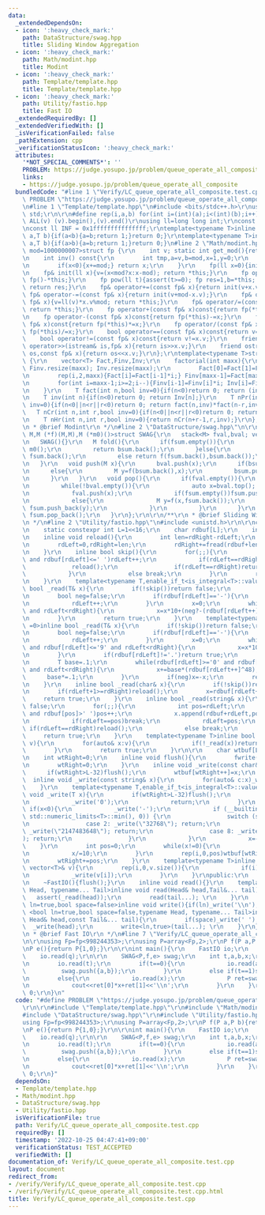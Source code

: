 ```yaml
---
data:
  _extendedDependsOn:
  - icon: ':heavy_check_mark:'
    path: DataStructure/swag.hpp
    title: Sliding Window Aggregation
  - icon: ':heavy_check_mark:'
    path: Math/modint.hpp
    title: Modint
  - icon: ':heavy_check_mark:'
    path: Template/template.hpp
    title: Template/template.hpp
  - icon: ':heavy_check_mark:'
    path: Utility/fastio.hpp
    title: Fast IO
  _extendedRequiredBy: []
  _extendedVerifiedWith: []
  _isVerificationFailed: false
  _pathExtension: cpp
  _verificationStatusIcon: ':heavy_check_mark:'
  attributes:
    '*NOT_SPECIAL_COMMENTS*': ''
    PROBLEM: https://judge.yosupo.jp/problem/queue_operate_all_composite
    links:
    - https://judge.yosupo.jp/problem/queue_operate_all_composite
  bundledCode: "#line 1 \"Verify/LC_queue_operate_all_composite.test.cpp\"\n#define\
    \ PROBLEM \"https://judge.yosupo.jp/problem/queue_operate_all_composite\"\r\n\r\
    \n#line 1 \"Template/template.hpp\"\n#include <bits/stdc++.h>\r\nusing namespace\
    \ std;\r\n\r\n#define rep(i,a,b) for(int i=(int)(a);i<(int)(b);i++)\r\n#define\
    \ ALL(v) (v).begin(),(v).end()\r\nusing ll=long long int;\r\nconst int inf = 0x3fffffff;\r\
    \nconst ll INF = 0x1fffffffffffffff;\r\ntemplate<typename T>inline bool chmax(T&\
    \ a,T b){if(a<b){a=b;return 1;}return 0;}\r\ntemplate<typename T>inline bool chmin(T&\
    \ a,T b){if(a>b){a=b;return 1;}return 0;}\n#line 2 \"Math/modint.hpp\"\n\r\ntemplate<int\
    \ mod=1000000007>struct fp {\r\n    int v; static int get_mod(){return mod;}\r\
    \n    int inv() const{\r\n        int tmp,a=v,b=mod,x=1,y=0;\r\n        while(b)tmp=a/b,a-=tmp*b,swap(a,b),x-=tmp*y,swap(x,y);\r\
    \n        if(x<0){x+=mod;} return x;\r\n    }\r\n    fp(ll x=0){init(x%mod+mod);}\r\
    \n    fp& init(ll x){v=(x<mod?x:x-mod); return *this;}\r\n    fp operator-()const{return\
    \ fp()-*this;}\r\n    fp pow(ll t){assert(t>=0); fp res=1,b=*this; while(t){if(t&1)res*=b;b*=b;t>>=1;}\
    \ return res;}\r\n    fp& operator+=(const fp& x){return init(v+x.v);}\r\n   \
    \ fp& operator-=(const fp& x){return init(v+mod-x.v);}\r\n    fp& operator*=(const\
    \ fp& x){v=ll(v)*x.v%mod; return *this;}\r\n    fp& operator/=(const fp& x){v=ll(v)*x.inv()%mod;\
    \ return *this;}\r\n    fp operator+(const fp& x)const{return fp(*this)+=x;}\r\
    \n    fp operator-(const fp& x)const{return fp(*this)-=x;}\r\n    fp operator*(const\
    \ fp& x)const{return fp(*this)*=x;}\r\n    fp operator/(const fp& x)const{return\
    \ fp(*this)/=x;}\r\n    bool operator==(const fp& x)const{return v==x.v;}\r\n\
    \    bool operator!=(const fp& x)const{return v!=x.v;}\r\n    friend istream&\
    \ operator>>(istream& is,fp& x){return is>>x.v;}\r\n    friend ostream& operator<<(ostream&\
    \ os,const fp& x){return os<<x.v;}\r\n};\r\ntemplate<typename T>struct factorial\
    \ {\r\n    vector<T> Fact,Finv,Inv;\r\n    factorial(int maxx){\r\n        Fact.resize(maxx);\
    \ Finv.resize(maxx); Inv.resize(maxx);\r\n        Fact[0]=Fact[1]=Finv[0]=Finv[1]=Inv[1]=1;\r\
    \n        rep(i,2,maxx){Fact[i]=Fact[i-1]*i;} Finv[maxx-1]=Fact[maxx-1].inv();\r\
    \n        for(int i=maxx-1;i>=2;i--){Finv[i-1]=Finv[i]*i; Inv[i]=Finv[i]*Fact[i-1];}\r\
    \n    }\r\n    T fact(int n,bool inv=0){if(n<0)return 0; return (inv?Finv[n]:Fact[n]);}\r\
    \n    T inv(int n){if(n<0)return 0; return Inv[n];}\r\n    T nPr(int n,int r,bool\
    \ inv=0){if(n<0||n<r||r<0)return 0; return fact(n,inv)*fact(n-r,inv^1);}\r\n \
    \   T nCr(int n,int r,bool inv=0){if(n<0||n<r||r<0)return 0; return fact(n,inv)*fact(r,inv^1)*fact(n-r,inv^1);}\r\
    \n    T nHr(int n,int r,bool inv=0){return nCr(n+r-1,r,inv);}\r\n};\r\n\r\n/**\r\
    \n * @brief Modint\r\n */\n#line 2 \"DataStructure/swag.hpp\"\n\r\ntemplate<typename\
    \ M,M (*f)(M,M),M (*m0)()>struct SWAG{\r\n   stack<M> fval,bval; vector<M> fsum,bsum;\r\
    \n   SWAG(){}\r\n   M fold(){\r\n      if(fsum.empty()){\r\n         if(bsum.empty())return\
    \ m0();\r\n         return bsum.back();\r\n      }else{\r\n         if(bsum.empty())return\
    \ fsum.back();\r\n         else return f(fsum.back(),bsum.back());\r\n      }\r\
    \n   }\r\n   void push(M x){\r\n      bval.push(x);\r\n      if(bsum.empty())bsum.push_back(x);\r\
    \n      else{\r\n         M y=f(bsum.back(),x);\r\n         bsum.push_back(y);\r\
    \n      }\r\n   }\r\n   void pop(){\r\n      if(fval.empty()){\r\n         bsum.clear();\r\
    \n         while(!bval.empty()){\r\n            auto x=bval.top(); bval.pop();\r\
    \n            fval.push(x);\r\n            if(fsum.empty())fsum.push_back(x);\r\
    \n            else{\r\n               M y=f(x,fsum.back());\r\n              \
    \ fsum.push_back(y);\r\n            }\r\n         }\r\n      }\r\n      fval.pop();\
    \ fsum.pop_back();\r\n   }\r\n};\r\n\r\n/**\r\n * @brief Sliding Window Aggregation\r\
    \n */\n#line 2 \"Utility/fastio.hpp\"\n#include <unistd.h>\r\n\r\nclass FastIO{\r\
    \n    static constexpr int L=1<<16;\r\n    char rdbuf[L];\r\n    int rdLeft=0,rdRight=0;\r\
    \n    inline void reload(){\r\n        int len=rdRight-rdLeft;\r\n        memmove(rdbuf,rdbuf+rdLeft,len);\r\
    \n        rdLeft=0,rdRight=len;\r\n        rdRight+=fread(rdbuf+len,1,L-len,stdin);\r\
    \n    }\r\n    inline bool skip(){\r\n        for(;;){\r\n            while(rdLeft!=rdRight\
    \ and rdbuf[rdLeft]<=' ')rdLeft++;\r\n            if(rdLeft==rdRight){\r\n   \
    \             reload();\r\n                if(rdLeft==rdRight)return false;\r\n\
    \            }\r\n            else break;\r\n        }\r\n        return true;\r\
    \n    }\r\n    template<typename T,enable_if_t<is_integral<T>::value,int> =0>inline\
    \ bool _read(T& x){\r\n        if(!skip())return false;\r\n        if(rdLeft+20>=rdRight)reload();\r\
    \n        bool neg=false;\r\n        if(rdbuf[rdLeft]=='-'){\r\n            neg=true;\r\
    \n            rdLeft++;\r\n        }\r\n        x=0;\r\n        while(rdbuf[rdLeft]>='0'\
    \ and rdLeft<rdRight){\r\n            x=x*10+(neg?-(rdbuf[rdLeft++]^48):(rdbuf[rdLeft++]^48));\r\
    \n        }\r\n        return true;\r\n    }\r\n    template<typename T,enable_if_t<is_floating_point<T>::value,int>\
    \ =0>inline bool _read(T& x){\r\n        if(!skip())return false;\r\n        if(rdLeft+20>=rdRight)reload();\r\
    \n        bool neg=false;\r\n        if(rdbuf[rdLeft]=='-'){\r\n            neg=true;\r\
    \n            rdLeft++;\r\n        }\r\n        x=0;\r\n        while(rdbuf[rdLeft]>='0'\
    \ and rdbuf[rdLeft]<='9' and rdLeft<rdRight){\r\n            x=x*10+(rdbuf[rdLeft++]^48);\r\
    \n        }\r\n        if(rdbuf[rdLeft]!='.')return true;\r\n        rdLeft++;\r\
    \n        T base=.1;\r\n        while(rdbuf[rdLeft]>='0' and rdbuf[rdLeft]<='9'\
    \ and rdLeft<rdRight){\r\n            x+=base*(rdbuf[rdLeft++]^48);\r\n      \
    \      base*=.1;\r\n        }\r\n        if(neg)x=-x;\r\n        return true;\r\
    \n    }\r\n    inline bool _read(char& x){\r\n        if(!skip())return false;\r\
    \n        if(rdLeft+1>=rdRight)reload();\r\n        x=rdbuf[rdLeft++];\r\n   \
    \     return true;\r\n    }\r\n    inline bool _read(string& x){\r\n        if(!skip())return\
    \ false;\r\n        for(;;){\r\n            int pos=rdLeft;\r\n            while(pos<rdRight\
    \ and rdbuf[pos]>' ')pos++;\r\n            x.append(rdbuf+rdLeft,pos-rdLeft);\r\
    \n            if(rdLeft==pos)break;\r\n            rdLeft=pos;\r\n           \
    \ if(rdLeft==rdRight)reload();\r\n            else break;\r\n        }\r\n   \
    \     return true;\r\n    }\r\n    template<typename T>inline bool _read(vector<T>&\
    \ v){\r\n        for(auto& x:v){\r\n            if(!_read(x))return false;\r\n\
    \        }\r\n        return true;\r\n    }\r\n\r\n    char wtbuf[L],tmp[50];\r\
    \n    int wtRight=0;\r\n    inline void flush(){\r\n        fwrite(wtbuf,1,wtRight,stdout);\r\
    \n        wtRight=0;\r\n    }\r\n    inline void _write(const char& x){\r\n  \
    \      if(wtRight>L-32)flush();\r\n        wtbuf[wtRight++]=x;\r\n    }\r\n  \
    \  inline void _write(const string& x){\r\n        for(auto& c:x)_write(c);\r\n\
    \    }\r\n    template<typename T,enable_if_t<is_integral<T>::value,int> =0>inline\
    \ void _write(T x){\r\n        if(wtRight>L-32)flush();\r\n        if(x==0){\r\
    \n            _write('0');\r\n            return;\r\n        }\r\n        else\
    \ if(x<0){\r\n            _write('-');\r\n            if (__builtin_expect(x ==\
    \ std::numeric_limits<T>::min(), 0)) {\r\n                switch (sizeof(x)) {\r\
    \n                case 2: _write(\"32768\"); return;\r\n                case 4:\
    \ _write(\"2147483648\"); return;\r\n                case 8: _write(\"9223372036854775808\"\
    ); return;\r\n                }\r\n            }\r\n            x=-x;\r\n    \
    \    }\r\n        int pos=0;\r\n        while(x!=0){\r\n            tmp[pos++]=char((x%10)|48);\r\
    \n            x/=10;\r\n        }\r\n        rep(i,0,pos)wtbuf[wtRight+i]=tmp[pos-1-i];\r\
    \n        wtRight+=pos;\r\n    }\r\n    template<typename T>inline void _write(const\
    \ vector<T>& v){\r\n        rep(i,0,v.size()){\r\n            if(i)_write(' ');\r\
    \n            _write(v[i]);\r\n        }\r\n    }\r\npublic:\r\n    FastIO(){}\r\
    \n    ~FastIO(){flush();}\r\n    inline void read(){}\r\n    template <typename\
    \ Head, typename... Tail>inline void read(Head& head,Tail&... tail){\r\n     \
    \   assert(_read(head));\r\n        read(tail...); \r\n    }\r\n    template<bool\
    \ ln=true,bool space=false>inline void write(){if(ln)_write('\\n');}\r\n    template\
    \ <bool ln=true,bool space=false,typename Head, typename... Tail>inline void write(const\
    \ Head& head,const Tail&... tail){\r\n        if(space)_write(' ');\r\n      \
    \  _write(head);\r\n        write<ln,true>(tail...); \r\n    }\r\n};\r\n\r\n/**\r\
    \n * @brief Fast IO\r\n */\n#line 7 \"Verify/LC_queue_operate_all_composite.test.cpp\"\
    \n\r\nusing Fp=fp<998244353>;\r\nusing P=array<Fp,2>;\r\nP f(P a,P b){return P{a[0]*b[0],a[1]*b[0]+b[1]};}\r\
    \nP e(){return P{1,0};}\r\n\r\nint main(){\r\n    FastIO io;\r\n    int q;\r\n\
    \    io.read(q);\r\n\r\n    SWAG<P,f,e> swag;\r\n    int t,a,b,x;\r\n    while(q--){\r\
    \n        io.read(t);\r\n        if(t==0){\r\n            io.read(a,b);\r\n  \
    \          swag.push({a,b});\r\n        }\r\n        else if(t==1)swag.pop();\r\
    \n        else{\r\n            io.read(x);\r\n            P ret=swag.fold();\r\
    \n            cout<<ret[0]*x+ret[1]<<'\\n';\r\n        }\r\n    }\r\n    return\
    \ 0;\r\n}\n"
  code: "#define PROBLEM \"https://judge.yosupo.jp/problem/queue_operate_all_composite\"\
    \r\n\r\n#include \"Template/template.hpp\"\r\n#include \"Math/modint.hpp\"\r\n\
    #include \"DataStructure/swag.hpp\"\r\n#include \"Utility/fastio.hpp\"\r\n\r\n\
    using Fp=fp<998244353>;\r\nusing P=array<Fp,2>;\r\nP f(P a,P b){return P{a[0]*b[0],a[1]*b[0]+b[1]};}\r\
    \nP e(){return P{1,0};}\r\n\r\nint main(){\r\n    FastIO io;\r\n    int q;\r\n\
    \    io.read(q);\r\n\r\n    SWAG<P,f,e> swag;\r\n    int t,a,b,x;\r\n    while(q--){\r\
    \n        io.read(t);\r\n        if(t==0){\r\n            io.read(a,b);\r\n  \
    \          swag.push({a,b});\r\n        }\r\n        else if(t==1)swag.pop();\r\
    \n        else{\r\n            io.read(x);\r\n            P ret=swag.fold();\r\
    \n            cout<<ret[0]*x+ret[1]<<'\\n';\r\n        }\r\n    }\r\n    return\
    \ 0;\r\n}"
  dependsOn:
  - Template/template.hpp
  - Math/modint.hpp
  - DataStructure/swag.hpp
  - Utility/fastio.hpp
  isVerificationFile: true
  path: Verify/LC_queue_operate_all_composite.test.cpp
  requiredBy: []
  timestamp: '2022-10-25 04:47:41+09:00'
  verificationStatus: TEST_ACCEPTED
  verifiedWith: []
documentation_of: Verify/LC_queue_operate_all_composite.test.cpp
layout: document
redirect_from:
- /verify/Verify/LC_queue_operate_all_composite.test.cpp
- /verify/Verify/LC_queue_operate_all_composite.test.cpp.html
title: Verify/LC_queue_operate_all_composite.test.cpp
---
```

